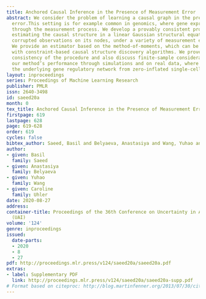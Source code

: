 ```yaml
---
title: Anchored Causal Inference in the Presence of Measurement Error
abstract: We consider the problem of learning a causal graph in the presence of measurement
  error.This setting is for example common in genomics, where gene expression is corrupted
  through the measurement process. We develop a provably consistent procedure for
  estimating the causal structure in a linear Gaussian structural equation model from
  corrupted observations on its nodes, under a variety of measurement error models.
  We provide an estimator based on the method-of-moments, which can be used in conjunction
  with constraint-based causal structure discovery algorithms. We prove asymptotic
  consistency of the procedure and also discuss finite-sample considerations. We demonstrate
  our method’s performance through simulations and on real data, where we recover
  the underlying gene regulatory network from zero-inflated single-cell RNA-seq data.
layout: inproceedings
series: Proceedings of Machine Learning Research
publisher: PMLR
issn: 2640-3498
id: saeed20a
month: 0
tex_title: Anchored Causal Inference in the Presence of Measurement Error
firstpage: 619
lastpage: 628
page: 619-628
order: 619
cycles: false
bibtex_author: Saeed, Basil and Belyaeva, Anastasiya and Wang, Yuhao and Uhler, Caroline
author:
- given: Basil
  family: Saeed
- given: Anastasiya
  family: Belyaeva
- given: Yuhao
  family: Wang
- given: Caroline
  family: Uhler
date: 2020-08-27
address: 
container-title: Proceedings of the 36th Conference on Uncertainty in Artificial Intelligence
  (UAI)
volume: '124'
genre: inproceedings
issued:
  date-parts:
  - 2020
  - 8
  - 27
pdf: http://proceedings.mlr.press/v124/saeed20a/saeed20a.pdf
extras:
- label: Supplementary PDF
  link: http://proceedings.mlr.press/v124/saeed20a/saeed20a-supp.pdf
# Format based on citeproc: http://blog.martinfenner.org/2013/07/30/citeproc-yaml-for-bibliographies/
---
```

